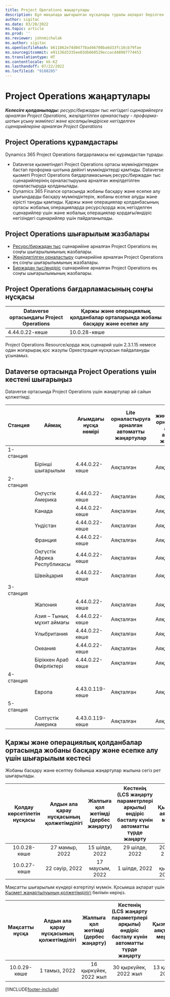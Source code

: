 ```yaml
---
title: Project Operations жаңартулары
description: Бұл мақалада шығарылған нұсқалары туралы ақпарат берілген Dynamics 365 Project Operations.
author: sigitac
ms.date: 03/28/2022
ms.topic: article
ms.prod: ''
ms.reviewer: johnmichalak
ms.author: sigitac
ms.openlocfilehash: b611862e74d04778ad46700ba6d33fc16cb79fae
ms.sourcegitcommit: e91136d3335ee03db660529eccacd48907774453
ms.translationtype: HT
ms.contentlocale: kk-KZ
ms.lasthandoff: 07/22/2022
ms.locfileid: "9188285"
---
```

# <a name="project-operations-updates"></a>Project Operations жаңартулары

_**Келесіге қолданылады:** ресурс/биржадан тыс негіздегі сценарийлерге арналған Project Operations, жеңілдетілген орналастыру - проформа-шотын ұсыну мәмілесі және қосалқы/өндіріске негізделген сценарийлеріне арналған Project Operations_



## <a name="project-operations-components"></a>Project Operations құрамдастары

Dynamics 365 Project Operations бағдарламасы екі құрамдастан тұрады:

- Dataverse қызметіндегі Project Operations ортасы мүмкіндіктерден бастап проформа-шотына дейінгі мүмкіндіктерді қамтиды. Dataverse қызметі Project Operations бағдарламасының ресурс/биржадан тыс сценарийлерінің орналастыруына арналған жеңілдетілген орналастыруда қолданылады.
- Dynamics 365 Finance ортасында жобаны басқару және есепке алу шығындарды басқару мүмкіндіктерін, жобаны есепке алуды және кірісті тануды қамтиды. Қаржы және операциялар қолданбасының ортасы жобалық операцияларда ресурс/қорда жоқ негізделген сценарийлер үшін және жобалық операциялар қордағы/өндіріс негізіндегі сценарийлер үшін пайдаланылады.

## <a name="project-operations-release-notes"></a>Project Operations шығарылым жазбалары
- [Ресурс/биржадан тыс](whats-new-july-2022-resource-based.md) сценарийіне арналған Project Operations ең соңғы шығарылымының жазбалары.
- [Жеңілдетілген орналастыру](../pro/whats-new/whats-new-july-2022-lite.md) сценарийіне арналған Project Operations ең соңғы шығарылымының жазбалары.
- [Биржадан тыс/өндіріс](../prod-pma/whats-new/whats-new-jul-2022-stocked.md) сценарийіне арналған Project Operations ең соңғы шығарылымының жазбалары.

## <a name="project-operations-latest-version"></a>Project Operations бағдарламасының соңғы нұсқасы

| Dataverse ортасындағы Project Operations | Қаржы және операциялық қолданбалар орталарында жобаны басқару және есепке алу | 
| --- | --- |
| 4.44.0.22-көше | 10.0.28-көше |

Project Operations Resource/қорда жоқ сценарий үшін 2.3.1.15 немесе одан жоғарырақ қос жазулы Оркестрация нұсқасын пайдалануды ұсынамыз.

## <a name="release-schedule-for-project-operations-on-dataverse-environment"></a>Dataverse ортасында Project Operations үшін кестені шығарыңыз

Dataverse ортасында Project Operations үшін жаңартулар ай сайын қолжетімді. 

| Станция | Аймақ | Ағымдағы нұсқа нөмірі | Lite орналастыруға арналған автоматты жаңартулар | Ресурс/жинақталмаған орналастыруға арналған автоматты жаңартулар | Келесі нұсқа нөмірі | Келесі нұсқа жалпыға қолжетімді |
|-----------|-----------------------|-----------------|--------------------|---------------------|---------------------|---------------------|
| 1-станция |   &nbsp;              |    &nbsp;       | &nbsp;             |      &nbsp;         |      &nbsp;         |      &nbsp;         |
|   &nbsp;  | Бірінші шығарылым         |  4.44.0.22-көше      | Аяқталған           | Аяқталған            | TBD                 | 05 тамыз, 2022       |
| 2-станция |   &nbsp;              |    &nbsp;       | &nbsp;             |      &nbsp;         |      &nbsp;         |      &nbsp;         |
|   &nbsp;  | Оңтүстік Америка         |  4.44.0.22-көше      | Аяқталған           | Аяқталған            | TBD                 | 06 тамыз, 2022       |
|   &nbsp;  | Канада                |  4.44.0.22-көше      | Аяқталған           | Аяқталған            | TBD                 | 06 тамыз, 2022       |
|   &nbsp;  | Үндістан                 |  4.44.0.22-көше      | Аяқталған           | Аяқталған            | TBD                 | 06 тамыз, 2022       |
|   &nbsp;  | Франция                |  4.44.0.22-көше      | Аяқталған           | Аяқталған            | TBD                 | 06 тамыз, 2022       |
|   &nbsp;  | Оңтүстік Африка Республикасы          |  4.44.0.22-көше      | Аяқталған           | Аяқталған            | TBD                 | 06 тамыз, 2022       |
|   &nbsp;  | Швейцария           |  4.44.0.22-көше      | Аяқталған           | Аяқталған            | TBD                 | 06 тамыз, 2022       |
| 3-станция |      &nbsp;           |     &nbsp;      |     &nbsp;         |      &nbsp;         |      &nbsp;         |      &nbsp;         |
|   &nbsp;  | Жапония                 |  4.44.0.22-көше      | Аяқталған      | Аяқталған       | TBD                 | 12 тамыз, 2022       |
|   &nbsp;  | Азия – Тынық мұхит аймағы          |  4.44.0.22-көше      | Аяқталған      | Аяқталған       | TBD                 | 12 тамыз, 2022       |
|   &nbsp;  | Ұлыбритания         |  4.44.0.22-көше      | Аяқталған      | Аяқталған       | TBD                 | 12 тамыз, 2022       |
|   &nbsp;  | Океания               |  4.44.0.22-көше      | Аяқталған      | Аяқталған       | TBD                 | 12 тамыз, 2022       |
|   &nbsp;  | Біріккен Араб Әмірліктері  |  4.44.0.22-көше      | Аяқталған      | Аяқталған       | TBD                 | 12 тамыз, 2022       |
| 4-станция |     &nbsp;            |     &nbsp;      |     &nbsp;         |      &nbsp;         |      &nbsp;         |      &nbsp;         |
|   &nbsp;  | Европа                |  4.43.0.119-көше      | Аяқталған           | Аяқталған            | 4.44.0.22-көше           | 29 шілде, 2022       |
| 5-станция |     &nbsp;            |     &nbsp;      |     &nbsp;         |      &nbsp;         |      &nbsp;         |      &nbsp;         |
|   &nbsp;  | Солтүстік Америка         |  4.43.0.119-көше      | Аяқталған           | Аяқталған            | 4.44.0.22-көше           | 05 тамыз, 2022       |

## <a name="release-schedule-for-project-management-and-accounting-in-the-finance-and-operations-apps-environment"></a>Қаржы және операциялық қолданбалар ортасында жобаны басқару және есепке алу үшін шығарылым кестесі

Жобаны басқару және есептеу бойынша жаңартулар жылына сегіз рет шығарылады.

|Қолдау көрсетілетін нұсқасы| Алдын ала қарау нұсқасының қолжетімділігі | Жалпыға қол жетімді (дербес жаңарту) | Кестенің (LCS жаңарту параметрлері арқылы) өндіріс басталу күнін автоматты түрде жаңарту |   Қызметтің аяқталуы мерзімі   |
|:---------------:|:---------------------------:|:---------------------------------:|:--------------------------------------------------------------------:|:------------------:|
|     10.0.28-көше     |      27 мамыр, 2022           |        15 шілде, 2022              |                          29 шілде, 2022                               | 2022 жыл 21 қазан   |
|     10.0.27-көше     |      22 сәуір, 2022         |        17 маусым, 2022              |                          1 шілде, 2022                                | 16 қыркүйек, 2022 жыл |

Мақсатты шығарылым күндері өзгертілуі мүмкін. Қосымша ақпарат үшін [Қызмет жаңартылуының қолжетімділігі](/dynamics365/fin-ops-core/fin-ops/get-started/public-preview-releases?toc=%2fdynamics365%2ffinance%2ftoc.json) бөлімін көріңіз.

|Мақсатты нұсқа | Алдын ала қарау нұсқасының қолжетімділігі | Жалпыға қол жетімді (дербес жаңарту) | Кестенің (LCS жаңарту параметрлері арқылы) өндіріс басталу күнін автоматты түрде жаңарту |   Қызметтің аяқталуы мерзімі   |
|:---------------:|:---------------------------:|:---------------------------------:|:--------------------------------------------------------------------:|:------------------:|
|     10.0.29-көше     |      1 тамыз, 2022         |       16 қыркүйек, 2022 жыл          |                        30 қыркүйек, 2022 жыл                            | 13 қаңтар, 2023   |

[!INCLUDE[footer-include](../includes/footer-banner.md)]
